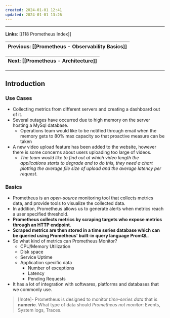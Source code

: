 ```yaml
---
created: 2024-01-01 12:41
updated: 2024-01-01 13:26
---
```

---
**Links**: [[118 Prometheus Index]]

| Previous: [[Prometheus - Observability Basics]] |
|-|

| Next: [[Prometheus - Architecture]] |
|-|

---
## Introduction
### Use Cases
- Collecting metrics from different servers and creating a dashboard out of it.
- Several outages have occurred due to high memory on the server hosting a MySql database. 
	- Operations team would like to be notified through email when the memory gets to 80% max capacity so that proactive measure can be taken
- A new video upload feature has been added to the website, however there is some concerns about users uploading too large of videos. 
	- *The team would like to find out at which video length the applications starts to degrade and to do this, they need a chart plotting the average file size of upload and the average latency per request*.

### Basics
- Prometheus is an *open-source* monitoring tool that collects metrics data, and provide tools to visualize the collected data.
- In addition, Prometheus allows us to generate alerts when metrics reach a user specified threshold.
- **Prometheus collects metrics by scraping targets who expose metrics through an HTTP endpoint**.
- **Scraped metrics are then stored in a time series database which can be queried using Prometheus' built-in query language PromQL**.
- So what kind of metrics can Prometheus Monitor?
	- CPU/Memory Utilization
	- Disk space
	- Service Uptime
	- Application specific data
		- Number of exceptions
		- Latency
		- Pending Requests
- It has a lot of integration with softwares, platforms and databases that we commonly use.

> [!note]- Prometheus is designed to monitor *time-series data* that is **numeric**.
> What type of data should *Prometheus not monitor*: Events, System logs, Traces.

